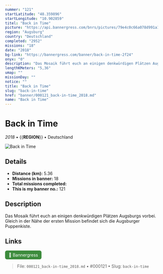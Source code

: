 ```yaml
---
nummer: "121"
startLatitude: "48.359896"
startLongitude: "10.902859"
titel: "Back in Time"
picture: "https://api.bannergress.com/bnrs/pictures/79e4c0c66a078d991a1eea557c26cdf7"
region: "Augsburg"
country: "Deutschland"
completed: "2952"
missions: "18"
date: "2018"
bg-link: "https://bannergress.com/banner/back-in-time-2f24"
onyx: "0"
description: "Das Mosaik führt euch an einigen denkwürdigen Plätzen Augsburgs vorbei. Gleich in der  Nähe der ersten Mission befindet sich die Augsburger Puppenkiste."
lengthKMeters: "5,36"
umap: ""
missionDay: ""
notice: ""
title: "Back in Time"
slug: "back-in-time"
href: "banner/000121_back-in-time_2018.md"
name: "Back in Time"
---
```

# Back in Time

*2018* • {{__REGION__}} • Deutschland

![Back in Time](https://api.bannergress.com/bnrs/pictures/79e4c0c66a078d991a1eea557c26cdf7)



## Details
- **Distance (km):** 5.36
- **Missions in banner:** 18
- **Total missions completed:** 
- **This is my banner no.:** 121



## Description
Das Mosaik führt euch an einigen denkwürdigen Plätzen Augsburgs vorbei. Gleich in der  Nähe der ersten Mission befindet sich die Augsburger Puppenkiste.



## Links
<a href="https://bannergress.com/banner/back-in-time-2f24" target="_blank" style="display:inline-block;margin-right:8px;padding:6px 12px;background:#3c8b3c;color:#fff;text-decoration:none;border-radius:6px;">🔗 Bannergress</a>



> File: `000121_back-in-time_2018.md` • #000121 • Slug: `back-in-time`
